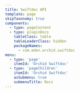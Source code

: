 ```yaml
---
title: Swiftdoc API
template: page
skipTaxonomy: true
components:
  - type: pageContent
  - type: pluginDocs
    tableClass: table
    tableLeaderClass: hidden
    packageNames: 
      - com.eden.orchid.swiftdoc
menu:
  - type: 'page'
    itemId: 'Orchid Swiftdoc'
  - type: 'pageChildren'
    itemId: 'Orchid Swiftdoc'
    asSubmenu: true
    submenuTitle: Docs
---
```


